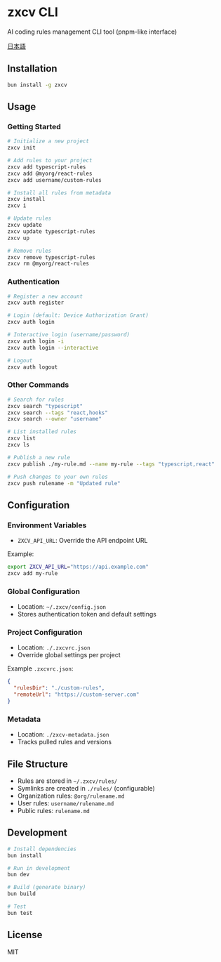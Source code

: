 # zxcv CLI

AI coding rules management CLI tool (pnpm-like interface)

[日本語](./README.md)

## Installation

```bash
bun install -g zxcv
```

## Usage

### Getting Started

```bash
# Initialize a new project
zxcv init

# Add rules to your project
zxcv add typescript-rules
zxcv add @myorg/react-rules
zxcv add username/custom-rules

# Install all rules from metadata
zxcv install
zxcv i

# Update rules
zxcv update
zxcv update typescript-rules
zxcv up

# Remove rules
zxcv remove typescript-rules
zxcv rm @myorg/react-rules
```

### Authentication

```bash
# Register a new account
zxcv auth register

# Login (default: Device Authorization Grant)
zxcv auth login

# Interactive login (username/password)
zxcv auth login -i
zxcv auth login --interactive

# Logout
zxcv auth logout
```

### Other Commands

```bash
# Search for rules
zxcv search "typescript"
zxcv search --tags "react,hooks"
zxcv search --owner "username"

# List installed rules
zxcv list
zxcv ls

# Publish a new rule
zxcv publish ./my-rule.md --name my-rule --tags "typescript,react"

# Push changes to your own rules
zxcv push rulename -m "Updated rule"
```

## Configuration

### Environment Variables
- `ZXCV_API_URL`: Override the API endpoint URL

Example:
```bash
export ZXCV_API_URL="https://api.example.com"
zxcv add my-rule
```

### Global Configuration
- Location: `~/.zxcv/config.json`
- Stores authentication token and default settings

### Project Configuration
- Location: `./.zxcvrc.json`
- Override global settings per project

Example `.zxcvrc.json`:
```json
{
  "rulesDir": "./custom-rules",
  "remoteUrl": "https://custom-server.com"
}
```

### Metadata
- Location: `./zxcv-metadata.json`
- Tracks pulled rules and versions

## File Structure

- Rules are stored in `~/.zxcv/rules/`
- Symlinks are created in `./rules/` (configurable)
- Organization rules: `@org/rulename.md`
- User rules: `username/rulename.md`
- Public rules: `rulename.md`

## Development

```bash
# Install dependencies
bun install

# Run in development
bun dev

# Build (generate binary)
bun build

# Test
bun test
```

## License

MIT